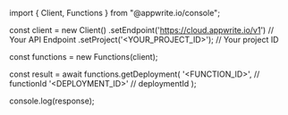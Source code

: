 import { Client, Functions } from "@appwrite.io/console";

const client = new Client()
    .setEndpoint('https://cloud.appwrite.io/v1') // Your API Endpoint
    .setProject('&lt;YOUR_PROJECT_ID&gt;'); // Your project ID

const functions = new Functions(client);

const result = await functions.getDeployment(
    '<FUNCTION_ID>', // functionId
    '<DEPLOYMENT_ID>' // deploymentId
);

console.log(response);
